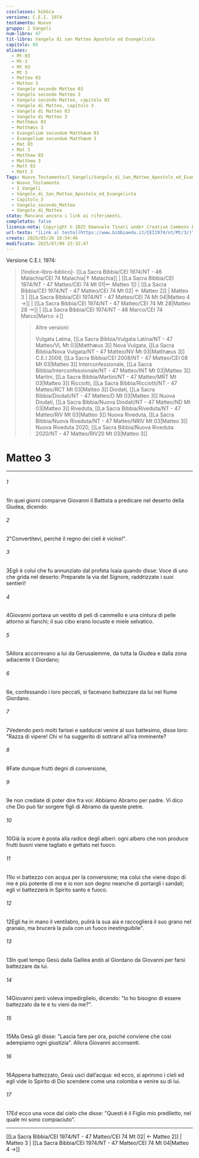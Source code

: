 ```yaml
---
cssclasses: bibbia
versione: C.E.I. 1974
testamento: Nuovo
gruppo: I Vangeli
num-libro: 47
tit-libro: Vangelo di san Matteo Apostolo ed Evangelista
capitolo: 03
aliases:
  - Mt-03
  - Mt-3
  - Mt 03
  - Mt 3
  - Matteo 03
  - Matteo 3
  - Vangelo secondo Matteo 03
  - Vangelo secondo Matteo 3
  - Vangelo secondo Matteo, capitolo 03
  - Vangelo di Matteo, capitolo 3
  - Vangelo di Matteo 03
  - Vangelo di Matteo 3
  - Matthæus 03
  - Matthæus 3
  - Evangelium secundum Matthæum 03
  - Evangelium secundum Matthæum 3
  - Mat 03
  - Mat 3
  - Matthew 03
  - Matthew 3
  - Matt 03
  - Matt 3
Tags: Nuovo_Testamento/I_Vangeli/Vangelo_di_San_Matteo_Apostolo_ed_Evangelista/Capitolo_3
  - Nuovo_Testamento
  - I_Vangeli
  - Vangelo_di_San_Matteo_Apostolo_ed_Evangelista
  - Capitolo_3
  - Vangelo_secondo_Matteo
  - Vangelo_di_Matteo
stato: Mancano ancora i link ai riferimenti.
completato: false
licenza-nota: Copyright © 2025 Emanuele Tinari under Creative Commons BY-NC-SA 4.0 https://creativecommons.org/licenses/by-nc-sa/4.0/
url-testo: "[Link al testo](https://www.bibbiaedu.it/CEI1974/nt/Mt/3/)"
creato: 2025/05/26 16:54:46
modificato: 2025/07/09 23:32:47
---
```


Versione C.E.I. 1974:
> [!indice-libro-biblico]- [[La Sacra Bibbia/CEI 1974/NT - 46 Malachia/CEI 74 Malachia|↑ Malachia]] | [[La Sacra Bibbia/CEI 1974/NT - 47 Matteo/CEI 74 Mt 01|⇤ Matteo 1]] | [[La Sacra Bibbia/CEI 1974/NT - 47 Matteo/CEI 74 Mt 02| ← Matteo 2]] | Matteo 3 | [[La Sacra Bibbia/CEI 1974/NT - 47 Matteo/CEI 74 Mt 04|Matteo 4 →]] | [[La Sacra Bibbia/CEI 1974/NT - 47 Matteo/CEI 74 Mt 28|Matteo 28 ⇥]] | [[La Sacra Bibbia/CEI 1974/NT - 48 Marco/CEI 74 Marco|Marco ↓]]
>> <span class="verde">Altre versioni:</span>
>>
>> Vulgata Latina, [[La Sacra Bibbia/Vulgata Latina/NT - 47 Matteo/VL Mt 03|Matthæus 3]]
>> Nova Vulgata, [[La Sacra Bibbia/Nova Vulgata/NT - 47 Matteo/NV Mt 03|Matthæus 3]]
>> C.E.I 2008, [[La Sacra Bibbia/CEI 2008/NT - 47 Matteo/CEI 08 Mt 03|Matteo 3]]
>> Interconfessionale, [[La Sacra Bibbia/Interconfessionale/NT - 47 Matteo/INT Mt 03|Matteo 3]]
>> Martini, [[La Sacra Bibbia/Martini/NT - 47 Matteo/MRT Mt 03|Matteo 3]]
>> Ricciotti, [[La Sacra Bibbia/Ricciotti/NT - 47 Matteo/RCT Mt 03|Matteo 3]]
>> Diodati, [[La Sacra Bibbia/Diodati/NT - 47 Matteo/D Mt 03|Matteo 3]]
>> Nuova Diodati, [[La Sacra Bibbia/Nuova Diodati/NT - 47 Matteo/ND Mt 03|Matteo 3]]
>> Riveduta, [[La Sacra Bibbia/Riveduta/NT - 47 Matteo/RIV Mt 03|Matteo 3]]
>> Nuova Riveduta, [[La Sacra Bibbia/Nuova Riveduta/NT - 47 Matteo/NRIV Mt 03|Matteo 3]]
>> Nuova Riveduta 2020, [[La Sacra Bibbia/Nuova Riveduta 2020/NT - 47 Matteo/RIV20 Mt 03|Matteo 3]]

# Matteo 3

***

###### 1
<span class=vrs>1</span>In quei giorni comparve Giovanni il Battista a predicare nel deserto della Giudea, dicendo:
###### 2
<span class=vrs>2</span>"Convertitevi, perché il regno dei cieli è vicino!".
###### 3
<span class=vrs>3</span>Egli è colui che fu annunziato dal profeta Isaia quando disse: Voce di uno che grida nel deserto: Preparate la via del Signore, raddrizzate i suoi sentieri!
###### 4
<span class=vrs>4</span>Giovanni portava un vestito di peli di cammello e una cintura di pelle attorno ai fianchi; il suo cibo erano locuste e miele selvatico.
###### 5
<span class=vrs>5</span>Allora accorrevano a lui da Gerusalemme, da tutta la Giudea e dalla zona adiacente il Giordano;
###### 6
<span class=vrs>6</span>e, confessando i loro peccati, si facevano battezzare da lui nel fiume Giordano.
###### 7
<span class=vrs>7</span>Vedendo però molti farisei e sadducei venire al suo battesimo, disse loro: "Razza di vipere! Chi vi ha suggerito di sottrarvi all’ira imminente?
###### 8
<span class=vrs>8</span>Fate dunque frutti degni di conversione,
###### 9
<span class=vrs>9</span>e non crediate di poter dire fra voi: Abbiamo Abramo per padre. Vi dico che Dio può far sorgere figli di Abramo da queste pietre.
###### 10
<span class=vrs>10</span>Già la scure è posta alla radice degli alberi: ogni albero che non produce frutti buoni viene tagliato e gettato nel fuoco.
###### 11
<span class=vrs>11</span>Io vi battezzo con acqua per la conversione; ma colui che viene dopo di me è più potente di me e io non son degno neanche di portargli i sandali; egli vi battezzerà in Spirito santo e fuoco.
###### 12
<span class=vrs>12</span>Egli ha in mano il ventilabro, pulirà la sua aia e raccoglierà il suo grano nel granaio, ma brucerà la pula con un fuoco inestinguibile".
###### 13
<span class=vrs>13</span>In quel tempo Gesù dalla Galilea andò al Giordano da Giovanni per farsi battezzare da lui.
###### 14
<span class=vrs>14</span>Giovanni però voleva impedirglielo, dicendo: "Io ho bisogno di essere battezzato da te e tu vieni da me?".
###### 15
<span class=vrs>15</span>Ma Gesù gli disse: "Lascia fare per ora, poiché conviene che così adempiamo ogni giustizia". Allora Giovanni acconsentì.
###### 16
<span class=vrs>16</span>Appena battezzato, Gesù uscì dall’acqua: ed ecco, si aprirono i cieli ed egli vide lo Spirito di Dio scendere come una colomba e venire su di lui.
###### 17
<span class=vrs>17</span>Ed ecco una voce dal cielo che disse: "Questi è il Figlio mio prediletto, nel quale mi sono compiaciuto".

***

[[La Sacra Bibbia/CEI 1974/NT - 47 Matteo/CEI 74 Mt 02| ← Matteo 2]] | Matteo 3 | [[La Sacra Bibbia/CEI 1974/NT - 47 Matteo/CEI 74 Mt 04|Matteo 4 →]]